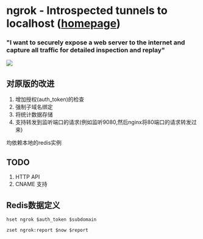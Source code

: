 # ngrok - Introspected tunnels to localhost ([homepage](https://ngrok.com))
### "I want to securely expose a web server to the internet and capture all traffic for detailed inspection and replay"
![](https://ngrok.com/static/img/overview.png)

## 对原版的改进

1. 增加授权(auth_token)的检查
2. 强制子域名绑定
3. 将统计数据存储
4. 支持转发到监听端口的请求(例如监听9080,然后nginx将80端口的请求转发过来)

均依赖本地的redis实例

## TODO

1. HTTP API
2. CNAME 支持

## Redis数据定义

```
hset ngrok $auth_token $subdomain

zset ngrok:report $now $report
```